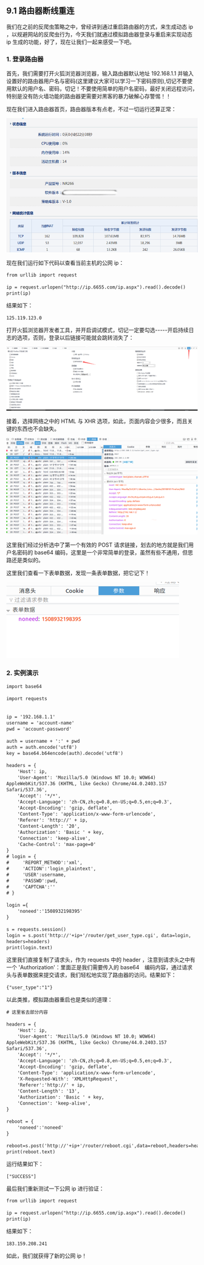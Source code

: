 ## 9.1 路由器断线重连

我们在之前的反爬虫策略之中，曾经讲到通过重启路由器的方式，来生成动态 ip ，以规避网站的反爬虫行为，今天我们就通过模拟路由器登录与重启来实现动态 ip 生成的功能，好了，现在让我们一起来感受一下吧。

### 1. 登录路由器
首先，我们需要打开火狐浏览器浏览器，输入路由器默认地址 192.168.1.1 并输入设置好的路由器用户名与密码(这里建议大家可以学习一下密码原则),切记不要使用默认的用户名、密码，切记！不要使用简单的用户名密码，最好关闭远程访问，特别是没有防火墙功能的路由器更需要对黑客的暴力破解心存警惕！！

现在我们进入路由器首页，路由器版本有点老，不过一切运行还算正常：

![](/assets/lyqmnidl1.png)

现在我们运行如下代码以查看当前主机的公网 ip：

```
from urllib import request

ip = request.urlopen("http://ip.6655.com/ip.aspx").read().decode()
print(ip)
```

结果如下：

`125.119.123.0`

打开火狐浏览器开发者工具，并开启调试模式，切记一定要勾选-----开启持续日志的选项，否则，登录以后链接可能就会跳转消失了：

![](/assets/调试模式356.png)

接着，选择网络之中的 HTML 与 XHR 选项，如此，页面内容会少很多，而且关键的东西也不会缺失。

![](/assets/路由器登录需要修改图片28.png)

这里我们经过分析选中了第一个有效的 POST 请求链接，划去的地方就是我们用户名密码的 base64 编码，这里是一个非常简单的登录，虽然有些不通用，但思路还是类似的。

这里我们查看一下表单数据，发现一条表单数据，把它记下！

![](/assets/biaodanshuju.png)

### 2. 实例演示

```
import base64

import requests


ip = '192.168.1.1'
username = 'account-name'
pwd = 'account-password'

auth = username + ':' + pwd
auth = auth.encode('utf8')
key = base64.b64encode(auth).decode('utf8')

headers = {
    'Host': ip,
    'User-Agent': 'Mozilla/5.0 (Windows NT 10.0; WOW64) AppleWebKit/537.36 (KHTML, like Gecko) Chrome/44.0.2403.157 Safari/537.36',
    'Accept': '*/*',
    'Accept-Language': 'zh-CN,zh;q=0.8,en-US;q=0.5,en;q=0.3',
    'Accept-Encoding': 'gzip, deflate',
    'Content-Type': 'application/x-www-form-urlencode',
    'Referer': 'http://' + ip,
    'Content-Length': '20',
    'Authorization': 'Basic ' + key,
    'Connection': 'keep-alive',
    'Cache-Control': 'max-page=0'
}
# login = {
#     'REPORT_METHOD':'xml',
#     'ACTION':'login_plaintext',
#     'USER':username,
#     'PASSWD':pwd,
#     'CAPTCHA':''
# }

login ={
    'noneed':'1508932198395'
}

s = requests.session()
login = s.post('http://'+ip+'/router/get_user_type.cgi', data=login, headers=headers)
print(login.text)
```

这里我们直接复制了请求头，作为 requests 中的 header ，注意到请求头之中有一个 'Authorization'：里面正是我们需要传入的 base64　编码内容，通过请求头与表单数据来提交请求，我们轻松地实现了路由器的访问。结果如下：

`{"user_type":"1"}`

以此类推，模拟路由器重启也是类似的道理：

```
# 这里省去部分内容

headers = {
    'Host': ip,
    'User-Agent': 'Mozilla/5.0 (Windows NT 10.0; WOW64) AppleWebKit/537.36 (KHTML, like Gecko) Chrome/44.0.2403.157 Safari/537.36',
    'Accept': '*/*',
    'Accept-Language': 'zh-CN,zh;q=0.8,en-US;q=0.5,en;q=0.3',
    'Accept-Encoding': 'gzip, deflate',
    'Content-Type': 'application/x-www-form-urlencode',
    'X-Requested-With': 'XMLHttpRequest',
    'Referer':'http://' + ip,
    'Content-Length': '13',
    'Authorization': 'Basic ' + key,
    'Connection': 'keep-alive',
}

reboot = {
    'noneed':'noneed'
}

reboot=s.post('http://'+ip+'/router/reboot.cgi',data=reboot,headers=headers)
print(reboot.text)
```

运行结果如下：

`["SUCCESS"]`

最后我们重新测试一下公网 ip 进行验证：

```
from urllib import request

ip = request.urlopen("http://ip.6655.com/ip.aspx").read().decode()
print(ip)
```

结果如下：

`183.159.208.241`

如此，我们就获得了新的公网 ip！



